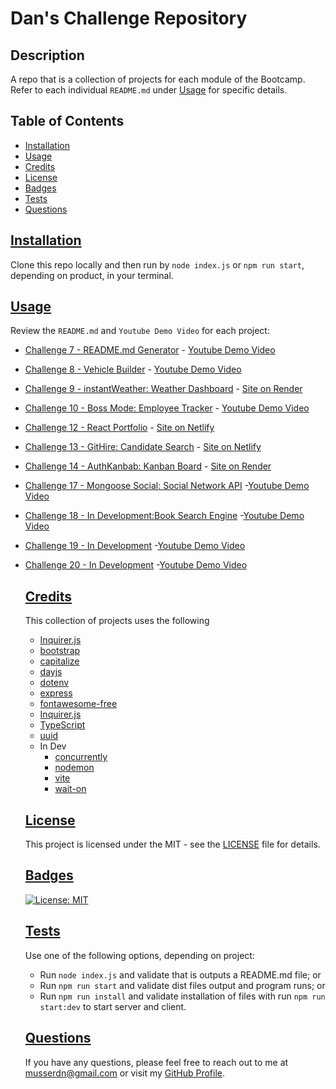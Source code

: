 # Dan's Challenge Repository

  ## Description
  A repo that is a collection of projects for each module of the Bootcamp. Refer to each individual `README.md` under [Usage](#usage) for specific details. 
   
## Table of Contents
 - [Installation](#installation)
 - [Usage](#usage)
 - [Credits](#credits)
 - [License](#license)
 - [Badges](#badges)
 - [Tests](#tests)
 - [Questions](#questions)
  

  ## [Installation](#installation)
  Clone this repo locally and then run by `node index.js` or `npm run start`, depending on product, in your terminal.

  ## [Usage](#usage)
  Review the `README.md` and `Youtube Demo Video` for each project: 
* [Challenge 7 - README.md Generator](https://github.com/musserdn/challenges/blob/main/07-ReadMe_Challenge/README.md) - [Youtube Demo Video](https://youtu.be/cJ-1MPcsW_U)
* [Challenge 8 - Vehicle Builder](https://github.com/musserdn/challenges/blob/main/08-Typescript_Vehicle_Builder/README.md) - [Youtube Demo Video](https://youtu.be/8YuHUpHbzYQ)
* [Challenge 9 - instantWeather: Weather Dashboard](https://github.com/musserdn/instantWeather/blob/main/README.md) - [Site on Render](https://instantweather.onrender.com/)
* [Challenge 10 - Boss Mode: Employee Tracker](https://github.com/musserdn/BossMode/blob/main/README.md) - [Youtube Demo Video](https://youtu.be/EhOgCX7KMCk)
* [Challenge 12 - React Portfolio](https://github.com/musserdn/ReactRhapsody/blob/main/README.md) - [Site on Netlify](https://reactrhapsody.netlify.app/)
* [Challenge 13 - GitHire: Candidate Search](https://github.com/musserdn/GitHire/blob/main/README.md) - [Site on Netlify](https://gitforhire.netlify.app/)
* [Challenge 14 - AuthKanbab: Kanban Board](https://github.com/musserdn/AuthKanban/blob/main/README.md) - [Site on Render](https://authkanban.onrender.com/)
* [Challenge 17 - Mongoose Social: Social Network API](https://github.com/musserdn/MongooseSocial/blob/main/README.md) -[Youtube Demo Video](https://www.youtube.com/watch?v=RwGLElLoCmU)
* [Challenge 18 - In Development:Book Search Engine](https://github.com/musserdn/challenges/blob/main/README.md) -[Youtube Demo Video](https://youtube.com/playlist?list=PLp5-kLRcKJPc3IzxO8tBtEfKaW1WGHQDz)
* [Challenge 19 - In Development](https://github.com/musserdn/challenges/blob/main/README.md) -[Youtube Demo Video](https://youtube.com/playlist?list=PLp5-kLRcKJPc3IzxO8tBtEfKaW1WGHQDz)
* [Challenge 20 - In Development](https://github.com/musserdn/challenges/blob/main/README.md) -[Youtube Demo Video](https://youtube.com/playlist?list=PLp5-kLRcKJPc3IzxO8tBtEfKaW1WGHQDz)
  
   ## [Credits](#credits)
  This collection of projects uses the following
  - [Inquirer.js](https://www.npmjs.com/package/inquirer)
  - [bootstrap](https://getbootstrap.com/)
  - [capitalize](https://www.npmjs.com/package/capitalize)
  - [dayjs](https://www.npmjs.com/package/dayjs)
  - [dotenv](https://www.npmjs.com/package/dotenv)
  - [express](https://expressjs.com/)
  - [fontawesome-free](https://www.npmjs.com/package/@fortawesome/fontawesome-free)
  - [Inquirer.js](https://www.npmjs.com/package/inquirer)
  - [TypeScript](https://www.typescriptlang.org/)
  - [uuid](https://www.npmjs.com/package/uuid)
  - In Dev
    - [concurrently](https://www.npmjs.com/package/concurrently)
    - [nodemon](https://www.npmjs.com/package/nodemon)
    - [vite](https://www.npmjs.com/package/vite)
    - [wait-on](https://www.npmjs.com/package/wait-on)
  
  ## [License](#license)
  This project is licensed under the MIT - see the [LICENSE](LICENSE) file for details.

  ## [Badges](#badges)
  [![License: MIT](https://img.shields.io/badge/License-MIT-yellow.svg)](https://opensource.org/licenses/MIT)

  ## [Tests](#tests)
  Use one of the following options, depending on project: 
  - Run `node index.js` and validate that is outputs a README.md file; or
  - Run `npm run start` and validate dist files output and program runs; or
  - Run `npm run install` and validate installation of files with run `npm run start:dev` to start server and client.
  
  ## [Questions](#questions)
  If you have any questions, please feel free to reach out to me at [musserdn@gmail.com](mailto:musserdn@gmail.com) or visit my [GitHub Profile](https://github.com/musserdn/).

